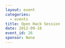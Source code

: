 ```yaml
---
layout: event
categories: 
  - events
title: Open Hack Session
date: 2012-09-18
event_id: 26
sponsor: None
---
```



